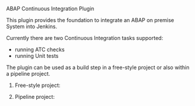 ABAP Continuous Integration Plugin

This plugin provides the foundation to integrate an ABAP on premise System into Jenkins. 

Currently there are two Continuous Integration tasks supported: 
 - running ATC checks 
 - running Unit tests 
 
 The plugin can be used as a build step in a free-style project or also within a pipeline project. 
 
 1. Free-style project: 
 
 
 2. Pipeline project: 
